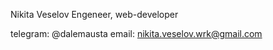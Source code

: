 Nikita Veselov
Engeneer, web-developer

telegram: @dalemausta
email: nikita.veselov.wrk@gmail.com


